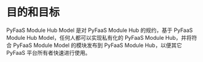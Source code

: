 # 目的和目标

PyFaaS Module Hub Model 是对 PyFaaS Module Hub 的规约，基于 PyFaaS Module Hub Model，任何人都可以实现私有化的 PyFaaS Module Hub，并将符合 PyFaaS Module Model 的模块发布到 PyFaaS Module Hub，以便其它 PyFaaS 平台所有者快速进行使用。
